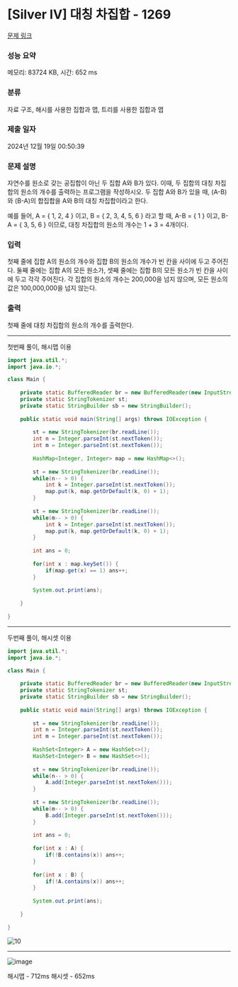 # [Silver IV] 대칭 차집합 - 1269 

[문제 링크](https://www.acmicpc.net/problem/1269) 

### 성능 요약

메모리: 83724 KB, 시간: 652 ms

### 분류

자료 구조, 해시를 사용한 집합과 맵, 트리를 사용한 집합과 맵

### 제출 일자

2024년 12월 19일 00:50:39

### 문제 설명

<p>자연수를 원소로 갖는 공집합이 아닌 두 집합 A와 B가 있다. 이때, 두 집합의 대칭 차집합의 원소의 개수를 출력하는 프로그램을 작성하시오. 두 집합 A와 B가 있을 때, (A-B)와 (B-A)의 합집합을 A와 B의 대칭 차집합이라고 한다.</p>
<p> 예를 들어, A = { 1, 2, 4 } 이고, B = { 2, 3, 4, 5, 6 } 라고 할 때,  A-B = { 1 } 이고, B-A = { 3, 5, 6 } 이므로, 대칭 차집합의 원소의 개수는 1 + 3 = 4개이다.</p>

### 입력 

 <p>첫째 줄에 집합 A의 원소의 개수와 집합 B의 원소의 개수가 빈 칸을 사이에 두고 주어진다. 둘째 줄에는 집합 A의 모든 원소가, 셋째 줄에는 집합 B의 모든 원소가 빈 칸을 사이에 두고 각각 주어진다. 각 집합의 원소의 개수는 200,000을 넘지 않으며, 모든 원소의 값은 100,000,000을 넘지 않는다.</p>

### 출력 

 <p>첫째 줄에 대칭 차집합의 원소의 개수를 출력한다.</p>

---

첫번째 풀이, 해시맵 이용

```java
import java.util.*;
import java.io.*;

class Main {
    
    private static BufferedReader br = new BufferedReader(new InputStreamReader(System.in));
    private static StringTokenizer st;
    private static StringBuilder sb = new StringBuilder();
    
    public static void main(String[] args) throws IOException {
        
        st = new StringTokenizer(br.readLine());
        int n = Integer.parseInt(st.nextToken());
        int m = Integer.parseInt(st.nextToken());
        
        HashMap<Integer, Integer> map = new HashMap<>();
        
        st = new StringTokenizer(br.readLine());
        while(n-- > 0) {
            int k = Integer.parseInt(st.nextToken());
            map.put(k, map.getOrDefault(k, 0) + 1);
        }
        
        st = new StringTokenizer(br.readLine());
        while(m-- > 0) {
            int k = Integer.parseInt(st.nextToken());
            map.put(k, map.getOrDefault(k, 0) + 1);
        }
        
        int ans = 0;
        
        for(int x : map.keySet()) {
            if(map.get(x) == 1) ans++;
        }
        
        System.out.print(ans);
        
    }
    
}


```

---

두번째 풀이, 해시셋 이용

```java
import java.util.*;
import java.io.*;

class Main {
    
    private static BufferedReader br = new BufferedReader(new InputStreamReader(System.in));
    private static StringTokenizer st;
    private static StringBuilder sb = new StringBuilder();
    
    public static void main(String[] args) throws IOException {
        
        st = new StringTokenizer(br.readLine());
        int n = Integer.parseInt(st.nextToken());
        int m = Integer.parseInt(st.nextToken());
        
        HashSet<Integer> A = new HashSet<>();
        HashSet<Integer> B = new HashSet<>();
        
        st = new StringTokenizer(br.readLine());
        while(n-- > 0) {
            A.add(Integer.parseInt(st.nextToken()));
        }
        
        st = new StringTokenizer(br.readLine());
        while(m-- > 0) {
            B.add(Integer.parseInt(st.nextToken()));
        }
        
        int ans = 0;
        
        for(int x : A) {
            if(!B.contains(x)) ans++;
        }
        
        for(int x : B) {
            if(!A.contains(x)) ans++;
        }
        
        System.out.print(ans);
        
    }
    
}


```

![10](https://github.com/user-attachments/assets/5df8bfd3-ae02-4d20-829c-17510c10202f)

---


![image](https://github.com/user-attachments/assets/47e4b9ff-7f43-44c2-a1d9-0210b87bd80f)


해시맵 - 712ms
해시셋 - 652ms
